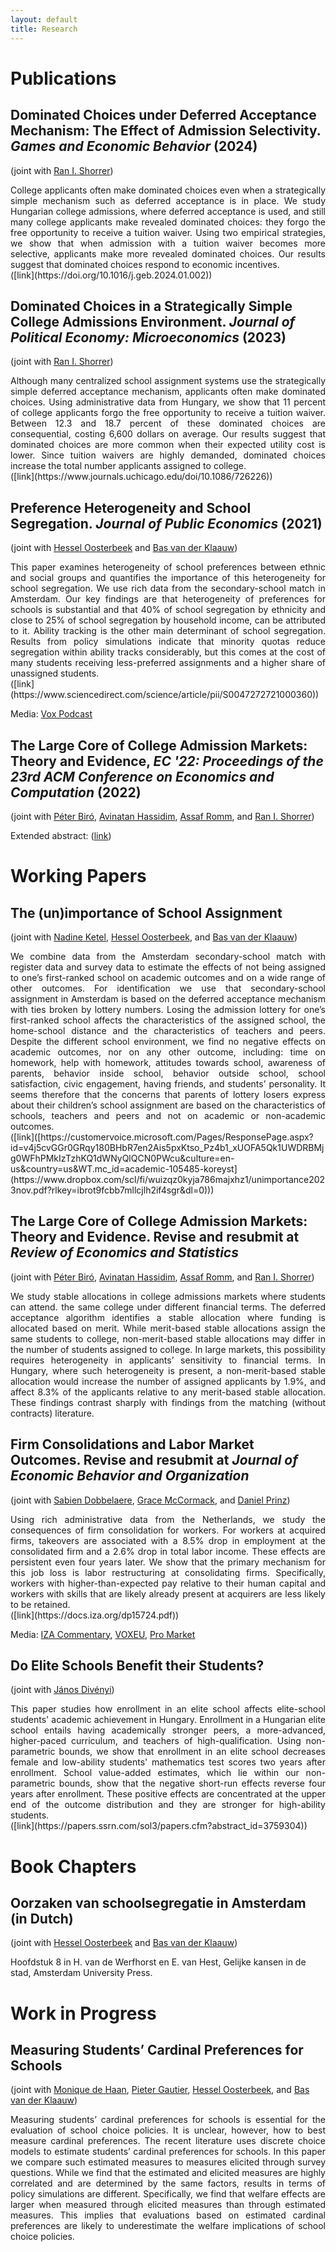 ```yaml
---
layout: default
title: Research
---
```

# Publications

## Dominated Choices under Deferred Acceptance Mechanism: The Effect of Admission Selectivity. _Games and Economic Behavior_ (2024)
(joint with [Ran I. Shorrer](http://rshorrer.weebly.com/))

<div style="text-align: justify"> College applicants often make dominated choices even when a strategically simple mechanism such as deferred acceptance is in place. 
We study Hungarian college admissions, where deferred acceptance is used, and still
many college applicants make revealed dominated choices: they forgo the free opportunity to receive a tuition waiver.  Using two empirical strategies, we show that when admission with a tuition waiver becomes more selective, applicants make more revealed dominated choices. Our results suggest that dominated choices respond to economic incentives. 

</div> ([link](https://doi.org/10.1016/j.geb.2024.01.002))

## Dominated Choices in a Strategically Simple College Admissions Environment. _Journal of Political Economy: Microeconomics_ (2023)
(joint with [Ran I. Shorrer](http://rshorrer.weebly.com/))

<div style="text-align: justify">  Although many centralized school assignment systems use the strategically simple deferred acceptance mechanism, applicants often make dominated choices. Using administrative data from Hungary, we show that 11 percent of college applicants forgo the free opportunity to receive a tuition waiver. Between 12.3 and 18.7 percent of these dominated choices are consequential, costing 6,600 dollars on average. Our results suggest that dominated choices are more common when their expected utility cost is lower. Since tuition waivers are highly demanded, dominated choices increase the total number applicants assigned to college. 

</div> ([link](https://www.journals.uchicago.edu/doi/10.1086/726226))

## Preference Heterogeneity and School Segregation. _Journal of Public Economics_ (2021)
(joint with [Hessel Oosterbeek](http://oosterbeek.economists.nl/) and [Bas van der Klaauw](http://personal.vu.nl/b.vander.klaauw/))

<div style="text-align: justify"> This paper examines heterogeneity of school preferences between ethnic and social groups and quantifies the importance of this heterogeneity for school segregation. We use rich data from the secondary-school match in Amsterdam. Our key findings are that heterogeneity of preferences for schools is substantial and that 40% of school segregation by ethnicity and close to 25% of school segregation by household income, can be attributed to it. Ability tracking is the other main determinant of school segregation. Results from policy simulations indicate that minority quotas reduce segregation within ability tracks considerably, but this comes at the cost of many students receiving less-preferred assignments and a higher share of unassigned students.

 </div> ([link](https://www.sciencedirect.com/science/article/pii/S0047272721000360)) 

Media: [Vox Podcast](https://voxeu.org/vox-talks/why-are-schools-segregated)

## The Large Core of College Admission Markets: Theory and Evidence, _EC '22: Proceedings of the 23rd ACM Conference on Economics and Computation_ (2022)
(joint with [Péter Biró](http://www.econ.core.hu/english/inst/biro.html), [Avinatan Hassidim](http://u.cs.biu.ac.il/~avinatan/), [Assaf Romm](http://assafromm.weebly.com/), and [Ran I. Shorrer](http://rshorrer.weebly.com/))

Extended abstract: ([link](https://dl.acm.org/doi/10.1145/3490486.3538369))  

# Working Papers

## The (un)importance of School Assignment
(joint with [Nadine Ketel](https://sites.google.com/site/nadineketel/), [Hessel Oosterbeek](http://oosterbeek.economists.nl/), and [Bas van der Klaauw](http://personal.vu.nl/b.vander.klaauw/))

<div style="text-align: justify"> We combine data from the Amsterdam secondary-school match with register data and survey data to estimate the effects of not being assigned to one’s first-ranked school on academic outcomes and on a wide range of other outcomes. For identification we use that secondary-school assignment in Amsterdam is based on the deferred acceptance mechanism with ties broken by lottery numbers. Losing the admission lottery for one’s first-ranked school affects the characteristics of the assigned school, the home-school distance and the characteristics of teachers and peers. Despite the different school environment, we find no negative effects on academic outcomes, nor on any other outcome, including: time on homework, help with homework, attitudes towards school, awareness of parents, behavior inside school, behavior outside school, school satisfaction, civic engagement, having friends, and students’ personality. It seems therefore that the concerns that parents of lottery losers express about their children’s school assignment are based on the characteristics of schools, teachers and peers and not on academic or non-academic outcomes. 

</div> ([link]([https://customervoice.microsoft.com/Pages/ResponsePage.aspx?id=v4j5cvGGr0GRqy180BHbR7en2Ais5pxKtso_Pz4b1_xUOFA5Qk1UWDRBMjg0WFhPMkIzTzhKQ1dWNyQlQCN0PWcu&culture=en-us&country=us&WT.mc_id=academic-105485-koreyst](https://www.dropbox.com/scl/fi/wuizqz0kyja786majxhz1/unimportance2023nov.pdf?rlkey=ibrot9fcbb7mllcjlh2if4sgr&dl=0)))

## The Large Core of College Admission Markets: Theory and Evidence. Revise and resubmit at _Review of Economics and Statistics_
(joint with [Péter Biró](http://www.econ.core.hu/english/inst/biro.html), [Avinatan Hassidim](http://u.cs.biu.ac.il/~avinatan/), [Assaf Romm](http://assafromm.weebly.com/), and [Ran I. Shorrer](http://rshorrer.weebly.com/))

<div style="text-align: justify"> We study stable allocations in college admissions markets where students can attend. the same college under different financial terms. The deferred acceptance algorithm identifies a stable allocation where funding is allocated based on merit. While merit-based stable allocations assign the same students to college, non-merit-based stable allocations may differ in the number of students assigned to college. In large markets, this possibility requires heterogeneity in applicants’ sensitivity to financial terms. In Hungary, where such heterogeneity is present, a non-merit-based stable allocation would increase the number of assigned applicants by 1.9%, and affect 8.3% of the applicants relative to any merit-based stable allocation. These findings contrast sharply with findings from the matching (without contracts) literature. </div>

## Firm Consolidations and Labor Market Outcomes. Revise and resubmit at _Journal of Economic Behavior and Organization_
(joint with [Sabien Dobbelaere](https://sites.google.com/site/sabiendobbelaere/), [Grace McCormack](https://sites.google.com/site/gracemccormackresearch/home?authuser=0), and [Daniel Prinz](https://sites.google.com/view/danielprinz/))

<div style="text-align: justify"> Using rich administrative data from the Netherlands, we study the consequences of firm consolidation for workers. For workers at acquired firms, takeovers are associated with a 8.5% drop in employment at the consolidated firm and a 2.6% drop in total labor income. These effects are persistent even four years later. We show that the primary mechanism for this job loss is labor restructuring at consolidating firms. Specifically, workers with higher-than-expected pay relative to their human capital and workers with skills that are likely already present at acquirers are less likely to be retained. </div> ([link](https://docs.iza.org/dp15724.pdf))

Media: [IZA Commentary](https://wol.iza.org/opinions/mergers-and-the-labor-market), [VOXEU](https://cepr.org/voxeu/columns/firm-consolidation-and-labour-market-outcomes), [Pro Market](https://www.promarket.org/2023/07/31/firm-consolidations-hurt-workers-but-likely-not-because-of-market-power/)

## Do Elite Schools Benefit their Students?
(joint with [János Divényi](https://divenyijanos.github.io/))

<div style="text-align: justify">  This paper studies how enrollment in an elite school affects elite-school students' academic achievement in Hungary. Enrollment in a Hungarian elite school entails having academically stronger peers, a more-advanced, higher-paced curriculum, and teachers of high-qualification. Using non-parametric bounds, we show that enrollment in an elite school decreases female and low-ability students' mathematics test scores two years after enrollment. School value-added estimates, which lie within our non-parametric bounds, show that the negative short-run effects reverse four years after enrollment. These positive effects are concentrated at the upper end of the outcome distribution and they are stronger for high-ability students. </div> ([link](https://papers.ssrn.com/sol3/papers.cfm?abstract_id=3759304))

# Book Chapters
## Oorzaken van schoolsegregatie in Amsterdam (in Dutch)
(joint with [Hessel Oosterbeek](http://oosterbeek.economists.nl/) and [Bas van der Klaauw](http://personal.vu.nl/b.vander.klaauw/)) 

Hoofdstuk 8 in H. van de Werfhorst en E. van Hest, Gelijke kansen in de stad, Amsterdam University Press.

# Work in Progress
## Measuring Students’ Cardinal Preferences for Schools
(joint with [Monique de Haan](http://www.moniquedehaan.nl/), [Pieter Gautier](https://sites.google.com/site/pietgautier/), [Hessel Oosterbeek](http://oosterbeek.economists.nl/), and [Bas van der Klaauw](http://personal.vu.nl/b.vander.klaauw/))

<div style="text-align: justify"> Measuring students’ cardinal preferences for schools is essential for the evaluation of school choice policies. It is unclear, however, how to best measure cardinal preferences. The recent literature uses discrete choice models to estimate students’ cardinal preferences for schools. In this paper we compare such estimated measures to measures elicited through survey questions. While we find that the estimated and elicited measures are highly correlated and are determined by the same factors, results in terms of policy simulations are different. Specifically, we find that welfare effects are larger when measured through elicited measures than through estimated measures. This implies that evaluations based on estimated cardinal preferences are likely to underestimate the welfare implications of school choice policies. </div>
